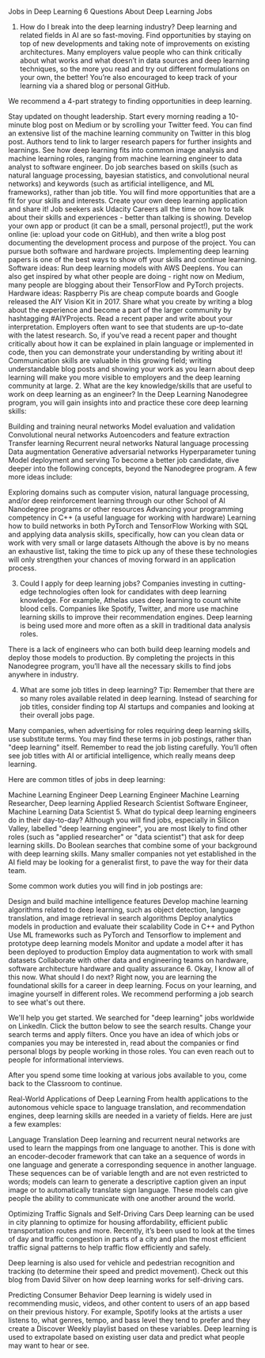 Jobs in Deep Learning
6 Questions About Deep Learning Jobs
1. How do I break into the deep learning industry?
Deep learning and related fields in AI are so fast-moving. Find opportunities by staying on top of new developments and taking note of improvements on existing architectures. Many employers value people who can think critically about what works and what doesn’t in data sources and deep learning techniques, so the more you read and try out different formulations on your own, the better! You’re also encouraged to keep track of your learning via a shared blog or personal GitHub.

We recommend a 4-part strategy to finding opportunities in deep learning.

Stay updated on thought leadership. Start every morning reading a 10-minute blog post on Medium or by scrolling your Twitter feed. You can find an extensive list of the machine learning community on Twitter in this blog post. Authors tend to link to larger research papers for further insights and learnings.
See how deep learning fits into common image analysis and machine learning roles, ranging from machine learning engineer to data analyst to software engineer. Do job searches based on skills (such as natural language processing, bayesian statistics, and convolutional neural networks) and keywords (such as artificial intelligence, and ML frameworks), rather than job title. You will find more opportunities that are a fit for your skills and interests.
Create your own deep learning application and share it! Job seekers ask Udacity Careers all the time on how to talk about their skills and experiences - better than talking is showing. Develop your own app or product (it can be a small, personal project!), put the work online (ie: upload your code on GitHub), and then write a blog post documenting the development process and purpose of the project. You can pursue both software and hardware projects. Implementing deep learning papers is one of the best ways to show off your skills and continue learning.
Software ideas: Run deep learning models with AWS Deeplens. You can also get inspired by what other people are doing - right now on Medium, many people are blogging about their TensorFlow and PyTorch projects.
Hardware ideas: Raspberry Pis are cheap compute boards and Google released the AIY Vision Kit in 2017. Share what you create by writing a blog about the experience and become a part of the larger community by hashtagging #AIYProjects.
Read a recent paper and write about your interpretation. Employers often want to see that students are up-to-date with the latest research. So, if you’ve read a recent paper and thought critically about how it can be explained in plain language or implemented in code, then you can demonstrate your understanding by writing about it! Communication skills are valuable in this growing field; writing understandable blog posts and showing your work as you learn about deep learning will make you more visible to employers and the deep learning community at large.
2. What are the key knowledge/skills that are useful to work on deep learning as an engineer?
In the Deep Learning Nanodegree program, you will gain insights into and practice these core deep learning skills:

Building and training neural networks
Model evaluation and validation
Convolutional neural networks
Autoencoders and feature extraction
Transfer learning
Recurrent neural networks
Natural language processing
Data augmentation
Generative adversarial networks
Hyperparameter tuning
Model deployment and serving
To become a better job candidate, dive deeper into the following concepts, beyond the Nanodegree program. A few more ideas include:

Exploring domains such as computer vision, natural language processing, and/or deep reinforcement learning through our other School of AI Nanodegree programs or other resources
Advancing your programming competency in C++ (a useful language for working with hardware)
Learning how to build networks in both PyTorch and TensorFlow
Working with SQL and applying data analysis skills, specifically, how can you clean data or work with very small or large datasets
Although the above is by no means an exhaustive list, taking the time to pick up any of these these technologies will only strengthen your chances of moving forward in an application process.

3. Could I apply for deep learning jobs?
Companies investing in cutting-edge technologies often look for candidates with deep learning knowledge. For example, Athelas uses deep learning to count white blood cells. Companies like Spotify, Twitter, and more use machine learning skills to improve their recommendation engines. Deep learning is being used more and more often as a skill in traditional data analysis roles.

There is a lack of engineers who can both build deep learning models and deploy those models to production. By completing the projects in this Nanodegree program, you’ll have all the necessary skills to find jobs anywhere in industry.

4. What are some job titles in deep learning?
Tip: Remember that there are so many roles available related in deep learning. Instead of searching for job titles, consider finding top AI startups and companies and looking at their overall jobs page.

Many companies, when advertising for roles requiring deep learning skills, use substitute terms. You may find these terms in job postings, rather than "deep learning" itself. Remember to read the job listing carefully. You’ll often see job titles with AI or artificial intelligence, which really means deep learning.

Here are common titles of jobs in deep learning:

Machine Learning Engineer
Deep Learning Engineer
Machine Learning Researcher, Deep learning
Applied Research Scientist
Software Engineer, Machine Learning
Data Scientist
5. What do typical deep learning engineers do in their day-to-day?
Although you will find jobs, especially in Silicon Valley, labelled "deep learning engineer", you are most likely to find other roles (such as "applied researcher" or "data scientist") that ask for deep learning skills. Do Boolean searches that combine some of your background with deep learning skills. Many smaller companies not yet established in the AI field may be looking for a generalist first, to pave the way for their data team.

Some common work duties you will find in job postings are:

Design and build machine intelligence features
Develop machine learning algorithms related to deep learning, such as object detection, language translation, and image retrieval in search algorithms
Deploy analytics models in production and evaluate their scalability
Code in C++ and Python
Use ML frameworks such as PyTorch and Tensorflow to implement and prototype deep learning models
Monitor and update a model after it has been deployed to production
Employ data augmentation to work with small datasets
Collaborate with other data and engineering teams on hardware, software architecture hardware and quality assurance
6. Okay, I know all of this now. What should I do next?
Right now, you are learning the foundational skills for a career in deep learning. Focus on your learning, and imagine yourself in different roles. We recommend performing a job search to see what's out there.

We'll help you get started. We searched for "deep learning" jobs worldwide on LinkedIn. Click the button below to see the search results. Change your search terms and apply filters. Once you have an idea of which jobs or companies you may be interested in, read about the companies or find personal blogs by people working in those roles. You can even reach out to people for informational interviews.

After you spend some time looking at various jobs available to you, come back to the Classroom to continue.


Real-World Applications of Deep Learning
From health applications to the autonomous vehicle space to language translation, and recommendation engines, deep learning skills are needed in a variety of fields. Here are just a few examples:

Language Translation
Deep learning and recurrent neural networks are used to learn the mappings from one language to another. This is done with an encoder-decoder framework that can take an a sequence of words in one language and generate a corresponding sequence in another language. These sequences can be of variable length and are not even restricted to words; models can learn to generate a descriptive caption given an input image or to automatically translate sign language. These models can give people the ability to communicate with one another around the world.

Optimizing Traffic Signals and Self-Driving Cars
Deep learning can be used in city planning to optimize for housing affordability, efficient public transportation routes and more. Recently, it’s been used to look at the times of day and traffic congestion in parts of a city and plan the most efficient traffic signal patterns to help traffic flow efficiently and safely.

Deep learning is also used for vehicle and pedestrian recognition and tracking (to determine their speed and predict movement). Check out this blog from David Silver on how deep learning works for self-driving cars.

Predicting Consumer Behavior
Deep learning is widely used in recommending music, videos, and other content to users of an app based on their previous history. For example, Spotify looks at the artists a user listens to, what genres, tempo, and bass level they tend to prefer and they create a Discover Weekly playlist based on these variables. Deep learning is used to extrapolate based on existing user data and predict what people may want to hear or see.


